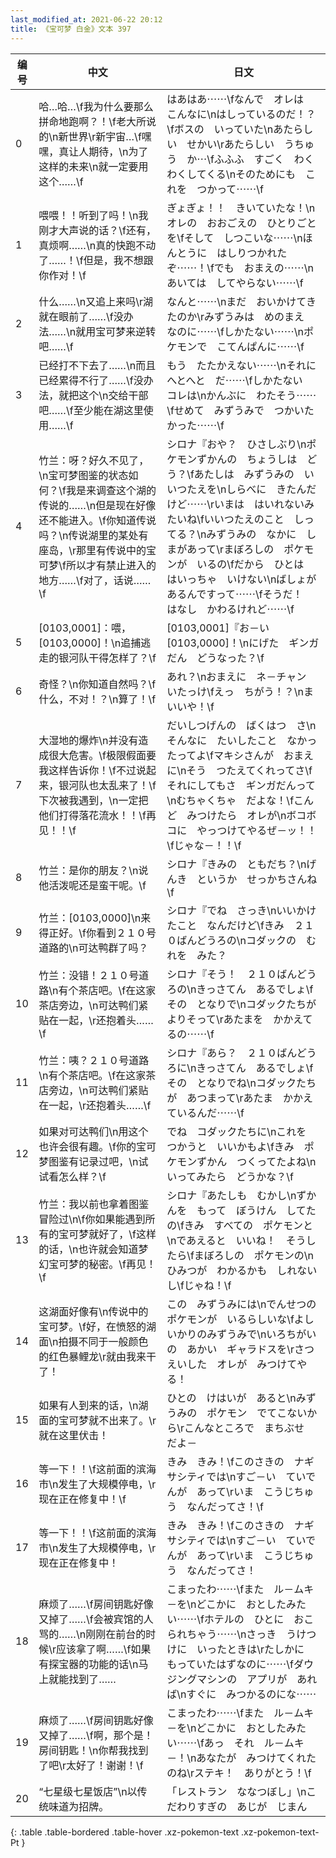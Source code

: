 ```yaml
---
last_modified_at: 2021-06-22 20:12
title: 《宝可梦 白金》文本 397
---
```

| 编号 | 中文 | 日文 |
| ---- | ---- | ---- |
| 0 | 哈…哈…\f我为什么要那么拼命地跑啊？！\f老大所说的\n新世界\r新宇宙…\f嘿嘿，真让人期待，\n为了这样的未来\n就一定要用这个……\f | はあはあ⋯⋯\fなんで　オレは　こんなに\nはしっているのだ！？\fボスの　いっていた\nあたらしい　せかい\rあたらしい　うちゅう　か⋯\fふふふ　すごく　わくわくしてくる\nそのためにも　これを　つかって⋯⋯\f |
| 1 | 喂喂！！听到了吗！\n我刚才大声说的话？\f还有，真烦啊……\n真的快跑不动了……！\f但是，我不想跟你作对！\f | ぎょぎょ！！　きいていたな！\nオレの　おおごえの　ひとりごとを\fそして　しつこいな⋯⋯\nほんとうに　はしりつかれたぞ⋯⋯！\fでも　おまえの⋯⋯\nあいては　してやらない⋯⋯\f |
| 2 | 什么……\n又追上来吗\r湖就在眼前了……\f没办法……\n就用宝可梦来逆转吧……\f | なんと⋯⋯\nまだ　おいかけてきたのか\rみずうみは　めのまえ　なのに⋯⋯\fしかたない⋯⋯\nポケモンで　こてんぱんに⋯⋯\f |
| 3 | 已经打不下去了……\n而且已经累得不行了……\f没办法，就把这个\n交给干部吧……\f至少能在湖这里使用……\f | もう　たたかえない⋯⋯\nそれに　へとへと　だ⋯⋯\fしかたない　コレは\nかんぶに　わたそう⋯⋯\fせめて　みずうみで　つかいたかった⋯⋯\f |
| 4 | 竹兰：呀？好久不见了，\n宝可梦图鉴的状态如何？\f我是来调查这个湖的传说的……\n但是现在好像还不能进入。\f你知道传说吗？\n传说湖里的某处有座岛，\r那里有传说中的宝可梦\f所以才有禁止进入的地方……\f对了，话说……\f | シロナ『おや？　ひさしぶり\nポケモンずかんの　ちょうしは　どう？\fあたしは　みずうみの　いいつたえを\nしらべに　きたんだけど⋯⋯\rいまは　はいれないみたいね\fいいつたえのこと　しってる？\nみずうみの　なかに　しまがあって\rまぼろしの　ポケモンが　いるの\fだから　ひとは　はいっちゃ　いけない\nばしょが　あるんですって⋯⋯\fそうだ！　はなし　かわるけれど⋯⋯\f |
| 5 | [0103,0001]：喂，[0103,0000]！\n追捕逃走的银河队干得怎样了？\f | [0103,0001]『お－い　[0103,0000]！\nにげた　ギンガだん　どうなった？\f |
| 6 | 奇怪？\n你知道自然吗？\f什么，不对！？\n算了！\f | あれ？\nおまえに　ネ－チャン　いたっけ\fえっ　ちがう！？\nま　いいや！\f |
| 7 | 大湿地的爆炸\n并没有造成很大危害。\f极限假面要我这样告诉你！\f不过说起来，银河队也太乱来了！\f下次被我遇到，\n一定把他们打得落花流水！！\f再见！！\f | だいしつげんの　ばくはつ　さ\nそんなに　たいしたこと　なかったってよ\fマキシさんが　おまえに\nそう　つたえてくれってさ\fそれにしてもさ　ギンガだんって\nむちゃくちゃ　だよな！\fこんど　みつけたら　オレが\nボコボコに　やっつけてやるぜ－ッ！！\fじゃな－！！\f |
| 8 | 竹兰：是你的朋友？\n说他活泼呢还是蛮干呢。\f | シロナ『きみの　ともだち？\nげんき　というか　せっかちさんね\f |
| 9 | 竹兰：[0103,0000]\n来得正好。\f你看到２１０号道路的\n可达鸭群了吗？ | シロナ『でね　さっき\nいいかけたこと　なんだけど\fきみ　２１０ばんどうろの\nコダックの　むれを　みた？ |
| 10 | 竹兰：没错！２１０号道路\n有个茶店吧。\f在这家茶店旁边，\n可达鸭们紧贴在一起，\r还抱着头……\f | シロナ『そう！　２１０ばんどうろの\nきっさてん　あるでしょ\fその　となりで\nコダックたちが　よりそって\rあたまを　かかえてるの⋯⋯\f |
| 11 | 竹兰：咦？２１０号道路\n有个茶店吧。\f在这家茶店旁边，\n可达鸭们紧贴在一起，\r还抱着头……\f | シロナ『あら？　２１０ばんどうろに\nきっさてん　あるでしょ\fその　となりでね\nコダックたちが　あつまって\rあたま　かかえているんだ⋯⋯\f |
| 12 | 如果对可达鸭们\n用这个也许会很有趣。\f你的宝可梦图鉴有记录过吧，\n试试看怎么样？\f | でね　コダックたちに\nこれを　つかうと　いいかもよ\fきみ　ポケモンずかん　つくってたよね\nいってみたら　どうかな？\f |
| 13 | 竹兰：我以前也拿着图鉴冒险过\n\f你如果能遇到所有的宝可梦就好了，\f这样的话，\n也许就会知道梦幻宝可梦的秘密。\f再见！\f | シロナ『あたしも　むかし\nずかんを　もって　ぼうけん　してたの\fきみ　すべての　ポケモンと\nであえると　いいね！　そうしたら\fまぼろしの　ポケモンの\nひみつが　わかるかも　しれないし\fじゃね！\f |
| 14 | 这湖面好像有\n传说中的宝可梦。\f好，在愤怒的湖面\n拍摄不同于一般颜色的红色暴鲤龙\r就由我来干了！ | この　みずうみには\nでんせつの　ポケモンが　いるらしいな\fよし　いかりのみずうみで\nいろちがいの　あかい　ギャラドスを\rさつえいした　オレが　みつけてやる！ |
| 15 | 如果有人到来的话，\n湖面的宝可梦就不出来了。\r就在这里伏击！ | ひとの　けはいが　あると\nみずうみの　ポケモン　でてこないから\rこんなところで　まちぶせ　だよ－ |
| 16 | 等一下！！\f这前面的滨海市\n发生了大规模停电，\r现在正在修复中！\f | きみ　きみ！\fこのさきの　ナギサシティでは\nすご－い　ていでんが　あって\rいま　こうじちゅう　なんだってさ！\f |
| 17 | 等一下！！\f这前面的滨海市\n发生了大规模停电，\r现在正在修复中！ | きみ　きみ！\fこのさきの　ナギサシティでは\nすご－い　ていでんが　あって\rいま　こうじちゅう　なんだってさ！ |
| 18 | 麻烦了……\f房间钥匙好像又掉了……\f会被宾馆的人骂的……\n刚刚在前台的时候\r应该拿了啊……\f如果有探宝器的功能的话\n马上就能找到了…… | こまったわ⋯⋯\fまた　ル－ムキ－を\nどこかに　おとしたみたい⋯⋯\fホテルの　ひとに　おこられちゃう⋯⋯\nさっき　うけつけに　いったときは\rたしかに　もっていたはずなのに⋯⋯\fダウジングマシンの　アプリが　あれば\nすぐに　みつかるのにな⋯⋯ |
| 19 | 麻烦了……\f房间钥匙好像又掉了……\f啊，那个是！房间钥匙！\n你帮我找到了吧\r太好了！谢谢！\f | こまったわ⋯⋯\fまた　ル－ムキ－を\nどこかに　おとしたみたい⋯⋯\fあっ　それ　ル－ムキ－！\nあなたが　みつけてくれたのね\rステキ！　ありがとう！\f |
| 20 | “七星级七星饭店”\n以传统味道为招牌。 | 「レストラン　ななつぼし」\nこだわりすぎの　あじが　じまん |
{: .table .table-bordered .table-hover .xz-pokemon-text .xz-pokemon-text-Pt }